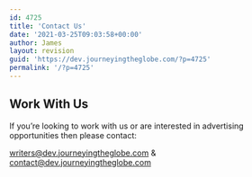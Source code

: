 ```yaml
---
id: 4725
title: 'Contact Us'
date: '2021-03-25T09:03:58+00:00'
author: James
layout: revision
guid: 'https://dev.journeyingtheglobe.com/?p=4725'
permalink: '/?p=4725'
---
```


## Work With Us

If you’re looking to work with us or are interested in advertising opportunities then please contact:

[writers@dev.journeyingtheglobe.com](../cdn-cgi/l/email-protection.html#096a66677d686a7d4963667c7b676c7060676e7d616c6e65666b6c276a6664) &amp; [contact@dev.journeyingtheglobe.com](https://dev.journeyingtheglobe.com/cdn-cgi/l/email-protection.html#8eede1e0faefedfacee4e1fbfce0ebf7e7e0e9fae6ebe9e2e1eceba0ede1e3)